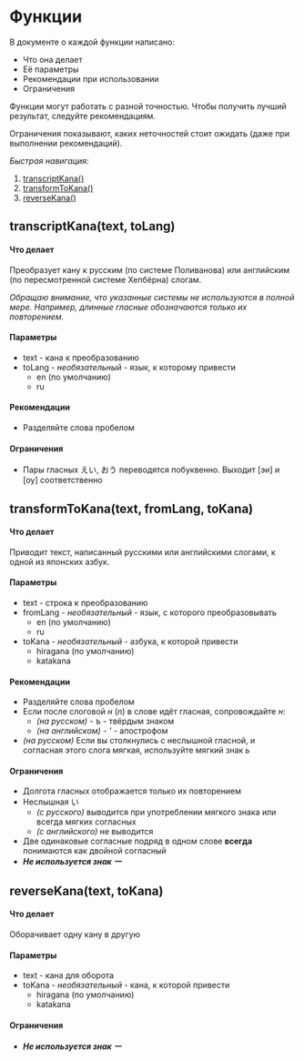 # Функции

В документе о каждой функции написано:

- Что она делает
- Её параметры
- Рекомендации при использовании
- Ограничения

Функции могут работать с разной точностью. Чтобы получить лучший результат, следуйте рекомендациям.

Ограничения показывают, каких неточностей стоит ожидать (даже при выполнении рекомендаций).

_Быстрая навигация:_

1. [transcriptKana()](#transcriptKanatext-toLang)
2. [transformToKana()](#transformToKanatext-fromLang-toKana)
3. [reverseKana()](#reverseKanatext-toKana)

## transcriptKana(text, toLang)

#### Что делает
Преобразует кану к русским (по системе Поливанова) или английским (по пересмотренной системе Хепбёрна) слогам.

_Обращаю внимание, что указанные системы не используются в полной мере. Например, длинные гласные обозначаются только их повторением._

#### Параметры

- text - кана к преобразованию
- toLang - _необязательный_ - язык, к которому привести
  - en (по умолчанию)
  - ru

#### Рекомендации

- Разделяйте слова пробелом

#### Ограничения

- Пары гласных えい, おう переводятся побуквенно. Выходит [эи] и [оу] соответственно



## transformToKana(text, fromLang, toKana)

#### Что делает
  
Приводит текст, написанный русскими или английскими слогами, к одной из японских азбук.
  
#### Параметры
  
- text - строка к преобразованию
- fromLang - _необязательный_ - язык, с которого преобразовывать
  - en (по умолчанию)
  - ru
- toKana - _необязательный_ - азбука, к которой привести
  - hiragana (по умолчанию)
  - katakana

#### Рекомендации
  
- Разделяйте слова пробелом
- Если после слоговой _н_ (_n_) в слове идёт гласная, сопровождайте _н_: 
  -  _(на русском)_ - _ъ_ - твёрдым знаком 
  -  _(на английском)_ - _'_ - апострофом
- _(на русском)_ Если вы столкнулись с неслышной гласной, и согласная этого слога мягкая, используйте мягкий знак _ь_

#### Ограничения
  
- Долгота гласных отображается только их повторением
- Неслышная い 
  - _(с русского)_ выводится при употреблении мягкого знака или всегда мягких согласных
  - _(с английского)_ не выводится
- Две одинаковые согласные подряд в одном слове **всегда** понимаются как двойной согласный
- ***Не используется знак ー***


## reverseKana(text, toKana)

#### Что делает

Оборачивает одну кану в другую

#### Параметры

- text - кана для оборота
- toKana - _необязательный_ - кана, к которой привести
  - hiragana (по умолчанию)
  - katakana

#### Ограничения

- ***Не используется знак ー***
